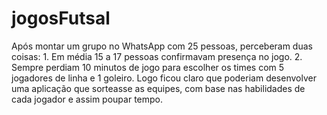 # jogosFutsal
Após montar um grupo no WhatsApp com 25 pessoas, perceberam duas coisas: 1. Em média 15 a 17 pessoas confirmavam presença no jogo. 2. Sempre perdiam 10 minutos de jogo para escolher os times com 5 jogadores de linha e 1 goleiro. Logo ficou claro que poderiam desenvolver uma aplicação que sorteasse as equipes, com base nas habilidades de cada jogador e assim poupar tempo.
